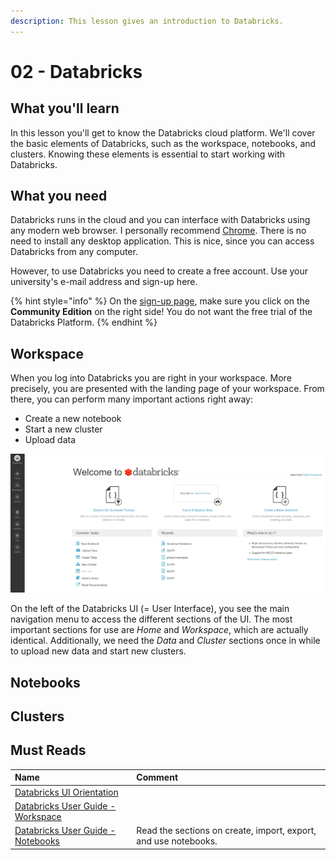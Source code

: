 ```yaml
---
description: This lesson gives an introduction to Databricks.
---
```


# 02 - Databricks

## What you'll learn

In this lesson you'll get to know the Databricks cloud platform. We'll cover the basic elements of Databricks, such as the workspace, notebooks, and clusters. Knowing these elements is essential to start working with Databricks.

## What you need

Databricks runs in the cloud and you can interface with Databricks using any modern web browser. I personally recommend [Chrome](https://www.google.de/chrome/). There is no need to install any desktop application. This is nice, since you can access Databricks from any computer.

However, to use Databricks you need to create a free account. Use your university's e-mail address and sign-up here.

{% hint style="info" %}
On the [sign-up page](https://databricks.com/try-databricks), make sure you click on the **Community Edition** on the right side! You do not want the free trial of the Databricks Platform.
{% endhint %}

## Workspace

When you log into Databricks you are right in your workspace. More precisely, you are presented with the landing page of your workspace. From there, you can perform many important actions right away:

* Create a new notebook
* Start a new cluster
* Upload data

![Landing page of Databricks Community Edition](../../.gitbook/assets/databricks_ui.png)

On the left of the Databricks UI \(= User Interface\), you see the main navigation menu to access the different sections of the UI. The most important sections for use are _Home_ and _Workspace_, which are actually identical. Additionally, we need the _Data_ and _Cluster_ sections once in while to upload new data and start new clusters.

## Notebooks

## Clusters

## Must Reads

| Name | Comment |
| :--- | :--- |
| [Databricks UI Orientation](https://docs.databricks.com/getting-started/quick-start.html#step-1-orient-yourself-to-the-databricks-ui) |  |
| [Databricks User Guide - Workspace](https://docs.databricks.com/user-guide/workspace.html#workspace) |  |
| [Databricks User Guide - Notebooks](https://docs.databricks.com/user-guide/notebooks/index.html#notebooks) | Read the sections on create, import, export, and use notebooks. |




